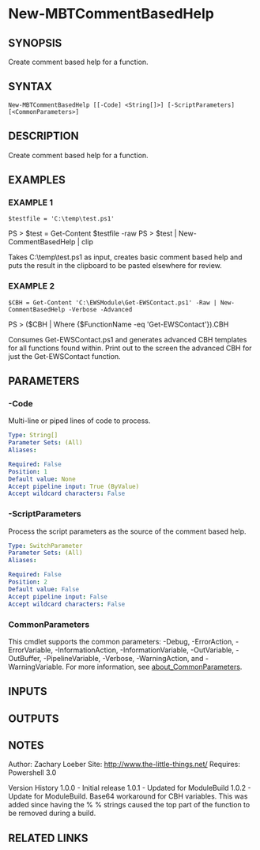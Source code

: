 ﻿---
external help file: ModuleBuildTools-help.xml
Module Name: ModuleBuildTools
online version:
schema: 2.0.0
---

# New-MBTCommentBasedHelp

## SYNOPSIS
Create comment based help for a function.

## SYNTAX

```
New-MBTCommentBasedHelp [[-Code] <String[]>] [-ScriptParameters] [<CommonParameters>]
```

## DESCRIPTION
Create comment based help for a function.

## EXAMPLES

### EXAMPLE 1
```
$testfile = 'C:\temp\test.ps1'
```

PS \> $test = Get-Content $testfile -raw
PS \> $test | New-CommentBasedHelp | clip

Takes C:\temp\test.ps1 as input, creates basic comment based help and puts the result in the clipboard
to be pasted elsewhere for review.

### EXAMPLE 2
```
$CBH = Get-Content 'C:\EWSModule\Get-EWSContact.ps1' -Raw | New-CommentBasedHelp -Verbose -Advanced
```

PS \> ($CBH | Where {$FunctionName -eq 'Get-EWSContact'}).CBH

Consumes Get-EWSContact.ps1 and generates advanced CBH templates for all functions found within.
Print out to the screen the advanced
CBH for just the Get-EWSContact function.

## PARAMETERS

### -Code
Multi-line or piped lines of code to process.

```yaml
Type: String[]
Parameter Sets: (All)
Aliases:

Required: False
Position: 1
Default value: None
Accept pipeline input: True (ByValue)
Accept wildcard characters: False
```

### -ScriptParameters
Process the script parameters as the source of the comment based help.

```yaml
Type: SwitchParameter
Parameter Sets: (All)
Aliases:

Required: False
Position: 2
Default value: False
Accept pipeline input: False
Accept wildcard characters: False
```

### CommonParameters
This cmdlet supports the common parameters: -Debug, -ErrorAction, -ErrorVariable, -InformationAction, -InformationVariable, -OutVariable, -OutBuffer, -PipelineVariable, -Verbose, -WarningAction, and -WarningVariable. For more information, see [about_CommonParameters](http://go.microsoft.com/fwlink/?LinkID=113216).

## INPUTS

## OUTPUTS

## NOTES
Author: Zachary Loeber
Site: http://www.the-little-things.net/
Requires: Powershell 3.0

Version History
1.0.0 - Initial release
1.0.1 - Updated for ModuleBuild
1.0.2 - Update for ModuleBuild.
Base64 workaround for CBH variables.
This was added since having the % % strings caused the top part of the function to be removed during a build.

## RELATED LINKS
